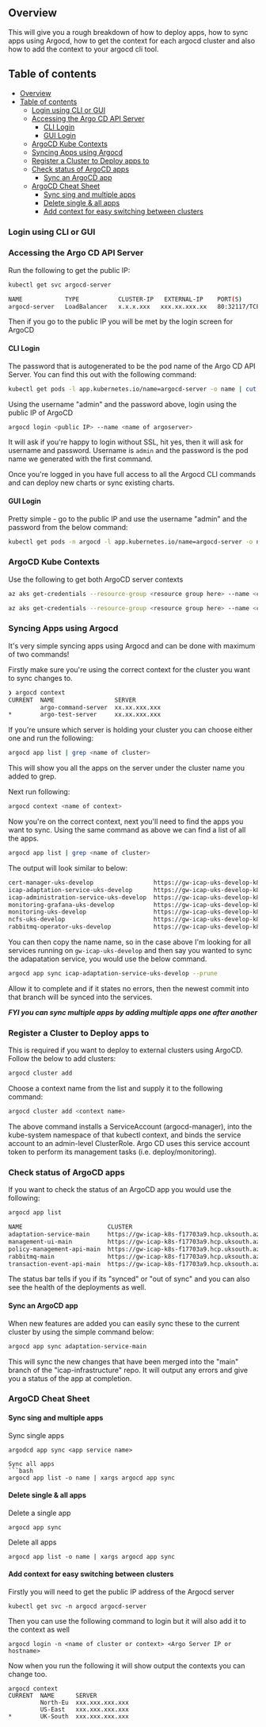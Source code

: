 ## Overview

This will give you a rough breakdown of how to deploy apps, how to sync apps using Argocd, how to get the context for each argocd cluster and also how to add the context to your argocd cli tool.

## Table of contents
- [Overview](#overview)
- [Table of contents](#table-of-contents)
  - [Login using CLI or GUI](#login-using-cli-or-gui)
  - [Accessing the Argo CD API Server](#accessing-the-argo-cd-api-server)
    - [CLI Login](#cli-login)
    - [GUI Login](#gui-login)
  - [ArgoCD Kube Contexts](#argocd-kube-contexts)
  - [Syncing Apps using Argocd](#syncing-apps-using-argocd)
  - [Register a Cluster to Deploy apps to](#register-a-cluster-to-deploy-apps-to)
  - [Check status of ArgoCD apps](#check-status-of-argocd-apps)
    - [Sync an ArgoCD app](#sync-an-argocd-app)
  - [ArgoCD Cheat Sheet](#argocd-cheat-sheet)
    - [Sync sing and multiple apps](#sync-sing-and-multiple-apps)
    - [Delete single & all apps](#delete-single--all-apps)
    - [Add context for easy switching between clusters](#add-context-for-easy-switching-between-clusters)

### Login using CLI or GUI

### Accessing the Argo CD API Server

Run the following to get the public IP:

```bash
kubectl get svc argocd-server

NAME            TYPE           CLUSTER-IP   EXTERNAL-IP    PORT(S)                      AGE
argocd-server   LoadBalancer   x.x.x.xxx   xxx.xx.xxx.xx   80:32117/TCP,443:30284/TCP   4d1h
```

Then if you go to the public IP you will be met by the login screen for ArgoCD

#### CLI Login

The password that is autogenerated to be the pod name of the Argo CD API Server. You can find this out with the following command:

```bash
kubectl get pods -l app.kubernetes.io/name=argocd-server -o name | cut -d'/' -f 2
```

Using the username "admin" and the password above, login using the public IP of ArgoCD

```bash
argocd login <public IP> --name <name of argoserver>
```

It will ask if you're happy to login without SSL, hit yes, then it will ask for username and password. Username is ```admin``` and the password is the pod name we generated with the first command.

Once you're logged in you have full access to all the Argocd CLI commands and can deploy new charts or sync existing charts.

#### GUI Login

Pretty simple - go to the public IP and use the username "admin" and the password from the below command:

```bash
kubectl get pods -n argocd -l app.kubernetes.io/name=argocd-server -o name | cut -d'/' -f 2
```

### ArgoCD Kube Contexts

Use the following to get both ArgoCD server contexts

```bash
az aks get-credentials --resource-group <resource group here> --name <cluster name here>

az aks get-credentials --resource-group <resource group here> --name <cluster name here>
```

### Syncing Apps using Argocd 

It's very simple syncing apps using Argocd and can be done with maximum of two commands!

Firstly make sure you're using the correct context for the cluster you want to sync changes to.

```bash
❯ argocd context
CURRENT  NAME                 SERVER
         argo-command-server  xx.xx.xxx.xxx
*        argo-test-server     xx.xx.xxx.xxx
```

If you're unsure which server is holding your cluster you can choose either one and run the following:

```bash
argocd app list | grep <name of cluster>
```

This will show you all the apps on the server under the cluster name you added to grep.

Next run following:

```bash
argocd context <name of context>
```

Now you're on the correct context, next you'll need to find the apps you want to sync. Using the same command as above we can find a list of all the apps.

```bash
argocd app list | grep <name of cluster>
```

The output will look similar to below: 

```bash
cert-manager-uks-develop                 https://gw-icap-uks-develop-k8s-856ef0c3.hcp.uksouth.azmk8s.io:443       default                  default  OutOfSync  Healthy      <none>      SharedResourceWarning(6)            https://github.com/filetrust/icap-infrastructure  cert-manager-chart       develop
icap-adaptation-service-uks-develop      https://gw-icap-uks-develop-k8s-856ef0c3.hcp.uksouth.azmk8s.io:443       icap-adaptation          default  OutOfSync  Healthy      <none>      <none>                              https://github.com/filetrust/icap-infrastructure  adaptation               develop
icap-administration-service-uks-develop  https://gw-icap-uks-develop-k8s-856ef0c3.hcp.uksouth.azmk8s.io:443       icap-administration      default  Synced     Healthy      <none>      <none>                              https://github.com/filetrust/icap-infrastructure  administration           develop
monitoring-grafana-uks-develop           https://gw-icap-uks-develop-k8s-856ef0c3.hcp.uksouth.azmk8s.io:443       icap-central-monitoring  default  OutOfSync  Degraded     <none>      <none>                              https://github.com/filetrust/icap-infrastructure  helm-charts/grafana/     develop
monitoring-uks-develop                   https://gw-icap-uks-develop-k8s-856ef0c3.hcp.uksouth.azmk8s.io:443       icap-central-monitoring  default  Synced     Progressing  <none>      <none>                              https://github.com/filetrust/icap-infrastructure  helm-charts/prometheus   develop
ncfs-uks-develop                         https://gw-icap-uks-develop-k8s-856ef0c3.hcp.uksouth.azmk8s.io:443       icap-ncfs                default  OutOfSync  Missing      <none>      <none>                              https://github.com/filetrust/icap-infrastructure  ncfs                     develop
rabbitmq-operator-uks-develop            https://gw-icap-uks-develop-k8s-856ef0c3.hcp.uksouth.azmk8s.io:443       icap-rabbit-operator     default  OutOfSync  Healthy      <none>      <none>                              https://github.com/filetrust/icap-infrastructure  rabbitmq-operator        develop
```

You can then copy the name name, so in the case above I'm looking for all services running on ```gw-icap-uks-develop``` and then say you wanted to sync the adapatation service, you would use the below command.

```bash
argocd app sync icap-adaptation-service-uks-develop --prune
```

Allow it to complete and if it states no errors, then the newest commit into that branch will be synced into the services.

***FYI you can sync multiple apps by adding multiple apps one after another***

### Register a Cluster to Deploy apps to

This is required if you want to deploy to external clusters using ArgoCD. Follow the below to add clusters:

```bash
argocd cluster add
```

Choose a context name from the list and supply it to the following command:

```bash
argocd cluster add <context name>
```

The above command installs a ServiceAccount (argocd-manager), into the kube-system namespace of that kubectl context, and binds the service account to an admin-level ClusterRole. Argo CD uses this service account token to perform its management tasks (i.e. deploy/monitoring).


### Check status of ArgoCD apps

If you want to check the status of an ArgoCD app you would use the following:
```bash
argocd app list 

NAME                        CLUSTER                                                 NAMESPACE              PROJECT  STATUS     HEALTH    SYNCPOLICY  CONDITIONS  REPO                                              PATH                   TARGET
adaptation-service-main     https://gw-icap-k8s-f17703a9.hcp.uksouth.azmk8s.io:443  icap-adaptation        default  Synced     Healthy   <none>      <none>      https://github.com/filetrust/icap-infrastructure  adaptation             main
management-ui-main          https://gw-icap-k8s-f17703a9.hcp.uksouth.azmk8s.io:443  management-ui          default  Synced     Healthy   <none>      <none>      https://github.com/filetrust/icap-infrastructure  management-ui          main
policy-management-api-main  https://gw-icap-k8s-f17703a9.hcp.uksouth.azmk8s.io:443  icap-adaptation        default  Synced     Degraded  <none>      <none>      https://github.com/filetrust/icap-infrastructure  policy-management-api  main
rabbitmq-main               https://gw-icap-k8s-f17703a9.hcp.uksouth.azmk8s.io:443  icap-adaptation        default  Synced     Healthy   <none>      <none>      https://github.com/filetrust/icap-infrastructure  rabbitmq               main
transaction-event-api-main  https://gw-icap-k8s-f17703a9.hcp.uksouth.azmk8s.io:443  transaction-event-api  default  OutOfSync  Healthy   <none>      <none>      https://github.com/filetrust/icap-infrastructure  transactioneventapi    main
```

The status bar tells if you if its "synced" or "out of sync" and you can also see the health of the deployments as well.

#### Sync an ArgoCD app

When new features are added you can easily sync these to the current cluster by using the simple command below:

```bash
argocd app sync adaptation-service-main
```

This will sync the new changes that have been merged into the "main" branch of the "icap-infrastructure" repo. It will output any errors and give you a status of the app at completion.

### ArgoCD Cheat Sheet

#### Sync sing and multiple apps 

Sync single apps
```
argodcd app sync <app service name>

Sync all apps
```bash
argocd app list -o name | xargs argocd app sync
```

#### Delete single & all apps

Delete a single app
```
argocd app sync
```

Delete all apps
```
argocd app list -o name | xargs argocd app sync
```

#### Add context for easy switching between clusters

Firstly you will need to get the public IP address of the Argocd server

```
kubectl get svc -n argocd argocd-server
```

Then you can use the following command to login but it will also add it to the context as well

```
argocd login -n <name of cluster or context> <Argo Server IP or hostname>
```
Now when you run the following it will show output the contexts you can change too. 
```
argocd context
CURRENT  NAME      SERVER
         North-Eu  xxx.xxx.xxx.xxx
         US-East   xxx.xxx.xxx.xxx
*        UK-South  xxx.xxx.xxx.xxx
```